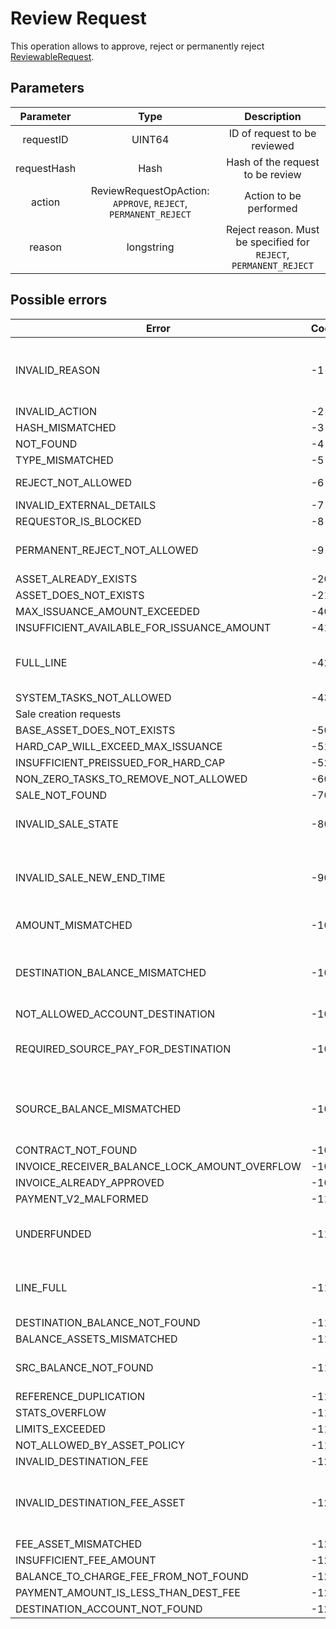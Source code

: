 # Review Request

This operation allows to approve, reject or permanently reject [ReviewableRequest](/tech/reviewable_request.md).

## Parameters

| Parameter |       Type      |                              Description                              |
|:---------:|:---------------:|:---------------------------------------------------------------------:|
|  requestID  | UINT64 |                  ID of request to be reviewed                  |
| requestHash |    Hash    | Hash of the request to be review|
|  action |     ReviewRequestOpAction: `APPROVE`, `REJECT`, `PERMANENT_REJECT`    | Action to be performed |
|  reason |     longstring    | Reject reason. Must be specified for `REJECT`, `PERMANENT_REJECT` |

## Possible errors

| Error                       | Code | Description                                                                              |
|-----------------------------|------|------------------------------------------------------------------------------------------|
|INVALID_REASON | -1|         reason must be empty if approving and not empty if rejecting|
|INVALID_ACTION | -2||
|HASH_MISMATCHED | -3||
|NOT_FOUND | -4||
|TYPE_MISMATCHED | -5||
|REJECT_NOT_ALLOWED | -6|  reject not allowed| use permanent reject|
|INVALID_EXTERNAL_DETAILS | -7||
|REQUESTOR_IS_BLOCKED | -8||
|PERMANENT_REJECT_NOT_ALLOWED | -9|  permanent reject not allowed| use reject|
|ASSET_ALREADY_EXISTS | -20||
|ASSET_DOES_NOT_EXISTS | -21||
|MAX_ISSUANCE_AMOUNT_EXCEEDED | -40||
|INSUFFICIENT_AVAILABLE_FOR_ISSUANCE_AMOUNT | -41||
|FULL_LINE | -42|  can't fund balance - total funds exceed UINT64_MAX|
|SYSTEM_TASKS_NOT_ALLOWED | -43||
|Sale creation requests|
|BASE_ASSET_DOES_NOT_EXISTS | -50||
|HARD_CAP_WILL_EXCEED_MAX_ISSUANCE | -51||
|INSUFFICIENT_PREISSUED_FOR_HARD_CAP | -52||
|NON_ZERO_TASKS_TO_REMOVE_NOT_ALLOWED | -60||
|SALE_NOT_FOUND | -70||
|INVALID_SALE_STATE | -80|  sale state must be "PROMOTION"|
|INVALID_SALE_NEW_END_TIME | -90|  new end time is before start time or current ledger close time|
|AMOUNT_MISMATCHED | -101|  amount does not match|
DESTINATION_BALANCE_MISMATCHED | -102|  invoice balance and payment balance do not match|
NOT_ALLOWED_ACCOUNT_DESTINATION | -103||
REQUIRED_SOURCE_PAY_FOR_DESTINATION | -104|  not allowed shift fee responsibility to destination|
 SOURCE_BALANCE_MISMATCHED | -105|  source balance must match invoice sender account|
 CONTRACT_NOT_FOUND | -106||
 INVOICE_RECEIVER_BALANCE_LOCK_AMOUNT_OVERFLOW | -107||
INVOICE_ALREADY_APPROVED | -108||
PAYMENT_V2_MALFORMED | -110|  bad input| requestID must be > 0|
UNDERFUNDED | -111|  not enough funds in source account|
LINE_FULL | -112|  destination would go above their limit|
DESTINATION_BALANCE_NOT_FOUND | -113||
BALANCE_ASSETS_MISMATCHED | -114||
SRC_BALANCE_NOT_FOUND | -115|  source balance not found|
REFERENCE_DUPLICATION | -116||
STATS_OVERFLOW | -117||
LIMITS_EXCEEDED | -118||
NOT_ALLOWED_BY_ASSET_POLICY | -119||
INVALID_DESTINATION_FEE | -120||
INVALID_DESTINATION_FEE_ASSET | -121|  destination fee asset must be the same as source balance asset|
FEE_ASSET_MISMATCHED | -122||
INSUFFICIENT_FEE_AMOUNT | -123||
BALANCE_TO_CHARGE_FEE_FROM_NOT_FOUND | -124||
PAYMENT_AMOUNT_IS_LESS_THAN_DEST_FEE | -125||
DESTINATION_ACCOUNT_NOT_FOUND | -126